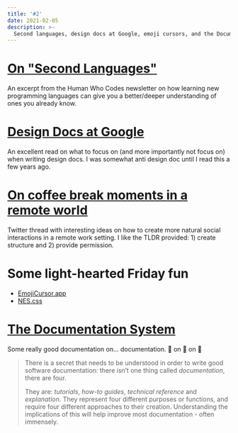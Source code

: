 ```yaml
---
title: '#2'
date: 2021-02-05
description: >-
  Second languages, design docs at Google, emoji cursors, and the Documentation System.
---
```


# [On "Second Languages"](https://gist.github.com/mturco/6eeafc7e1c511a8f06fe643f7dcfaef2)

An excerpt from the Human Who Codes newsletter on how learning new programming languages can give you a better/deeper understanding of ones you already know.

# [Design Docs at Google](https://www.industrialempathy.com/posts/design-docs-at-google/)

An excellent read on what to focus on (and more importantly not focus on) when writing design docs. I was somewhat anti design doc until I read this a few years ago.

# [On coffee break moments in a remote world](https://threadreaderapp.com/thread/1356462768447238146.html)

Twitter thread with interesting ideas on how to create more natural social interactions in a remote work setting. I like the TLDR provided: 1) create structure and 2) provide permission.

# Some light-hearted Friday fun

- [EmojiCursor.app](https://www.emojicursor.app/)
- [NES.css](https://nostalgic-css.github.io/NES.css/)

# [The Documentation System](https://documentation.divio.com/)

Some really good documentation on... documentation. 📖 on 📖 on 📖

> There is a secret that needs to be understood in order to write good software documentation: there isn’t one thing called _documentation_, there are four.
>
> They are: _tutorials_, _how-to guides_, _technical reference_ and _explanation_. They represent four different purposes or functions, and require four different approaches to their creation. Understanding the implications of this will help improve most documentation - often immensely.
